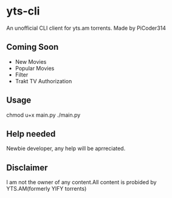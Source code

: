 # yts-cli
An unofficial CLI client for yts.am torrents.
Made by PiCoder314

## Coming Soon
+ New Movies
+ Popular Movies
+ Filter
+ Trakt TV Authorization

## Usage
chmod u+x main.py
./main.py <search-term>


## Help needed
Newbie developer, any help will be aprreciated.

## Disclaimer
I am not the owner of any content.All content is probided by YTS.AM(formerly YIFY torrents)
